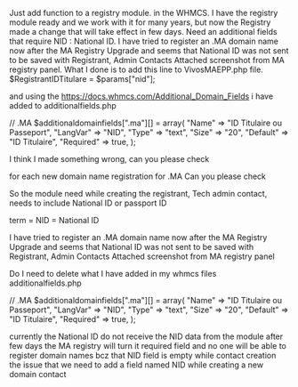 Just add function to a registry module. in the WHMCS. I have the registry module ready and we work with it for many years, but now the Registry made a change that will take effect in few days. Need an additional fields that require NID : National ID. I have tried to register an .MA domain name now after the MA Registry Upgrade and seems that National ID was not sent to be saved with Registrant, Admin Contacts Attached screenshot from MA registry panel. What I done is to add this line to VivosMAEPP.php file. $RegistrantIDTitulare = $params["nid"];

and using the https://docs.whmcs.com/Additional_Domain_Fields i have added to additionalfields.php

// .MA $additionaldomainfields[".ma"][] = array( "Name" => "ID Titulaire ou Passeport", "LangVar" => "NID", "Type" => "text", "Size" => "20", "Default" => "ID Titulaire", "Required" => true, );

I think I made something wrong, can you please check

for each new domain name registration for .MA Can you please check

So the module need while creating the registrant, Tech admin contact, needs to include National ID or passport ID

term = NID = National ID

I have tried to register an .MA domain name now after the MA Registry Upgrade and seems that National ID was not sent to be saved with Registrant, Admin Contacts Attached screenshot from MA registry panel

Do I need to delete what I have added in my whmcs files additionalfields.php

// .MA $additionaldomainfields[".ma"][] = array( "Name" => "ID Titulaire ou Passeport", "LangVar" => "NID", "Type" => "text", "Size" => "20", "Default" => "ID Titulaire", "Required" => true, );

currently the National ID do not receive the NID data from the module after few days the MA registry will turn it required field and no one will be able to register domain names bcz that NID field is empty while contact creation the issue that we need to add a field named NID while creating a new domain contact
